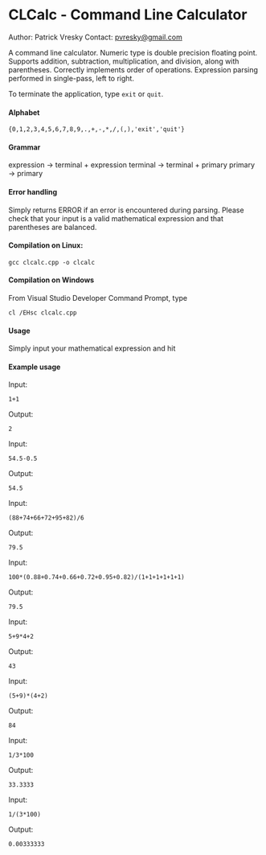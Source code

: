 # CLCalc - Command Line Calculator

Author: Patrick Vresky
Contact: pvresky@gmail.com

A command line calculator. Numeric type is double precision floating point. Supports addition, subtraction, multiplication, and division, along with parentheses. Correctly implements order of operations. Expression parsing performed in single-pass, left to right.

To terminate the application, type `exit` or `quit`.

#### Alphabet
`{0,1,2,3,4,5,6,7,8,9,.,+,-,*,/,(,),'exit','quit'}`

#### Grammar
expression &rarr; terminal + expression
terminal &rarr; terminal + primary
primary &rarr; primary


#### Error handling
Simply returns ERROR if an error is encountered during parsing. Please check that your input is a valid mathematical expression and that parentheses are balanced.

#### Compilation on Linux:
`gcc clcalc.cpp -o clcalc`

#### Compilation on Windows
From Visual Studio Developer Command Prompt, type

`cl /EHsc clcalc.cpp`

#### Usage
Simply input your mathematical expression and hit <Enter>

#### Example usage
Input:

`1+1`

Output:

`2`

Input:

`54.5-0.5`

Output:

`54.5`

Input:

`(88+74+66+72+95+82)/6`

Output:

`79.5`

Input:

`100*(0.88+0.74+0.66+0.72+0.95+0.82)/(1+1+1+1+1+1)`

Output:

`79.5`

Input:

`5+9*4+2`

Output:

`43`

Input:

`(5+9)*(4+2)`

Output:

`84`

Input:

`1/3*100`

Output:

`33.3333`

Input:

`1/(3*100)`

Output:

`0.00333333`
